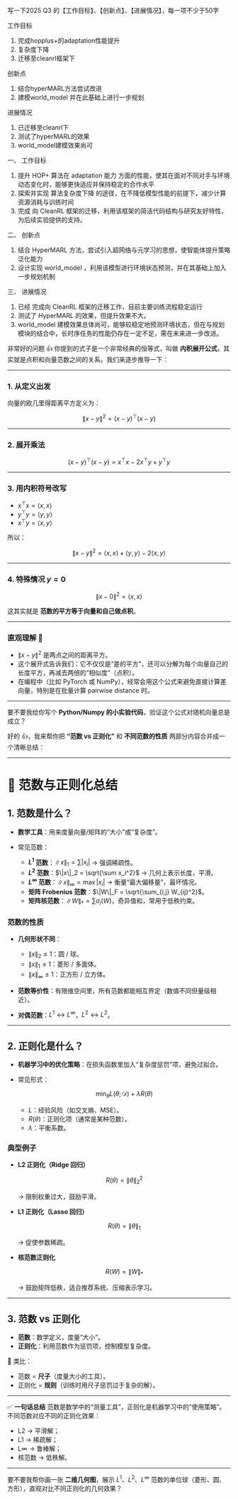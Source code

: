 写一下2025 Q3 的【工作目标】、【创新点】、【进展情况】，每一项不少于50字







工作目标
  1. 完成hopplus+的adaptation性能提升 
  2. 复杂度下降
  3. 迁移至cleanrl框架下

创新点
1. 结合hyperMARL方法尝试改进
2. 建模world_model 并在此基础上进行一步规划

进展情况
1. 已迁移至cleanrl下
2. 测试了hyperMARL的效果
3. world_model建模效果尚可






一、 工作目标

1. 提升 HOP+ 算法在 adaptation 能力 方面的性能，使其在面对不同对手与环境动态变化时，能够更快适应并保持稳定的合作水平
2. 探索并实现 算法复杂度下降 的途径，在不降低模型性能的前提下，减少计算资源消耗与训练时间
3. 完成 向 CleanRL 框架的迁移，利用该框架的简洁代码结构与研究友好特性，为后续实验提供的支持。


二、 创新点

1. 结合 HyperMARL 方法，尝试引入超网络与元学习的思想，使智能体提升策略泛化能力
2. 设计实现 world_model ，利用该模型进行环境状态预测，并在其基础上加入一步规划机制


三、 进展情况

1. 已经 完成向 CleanRL 框架的迁移工作，目前主要训练流程稳定运行
2. 测试了 HyperMARL 的效果，但提升效果不大。
3. world_model 建模效果总体尚可，能够较稳定地预测环境状态，但在与规划模块的结合中，长时序任务的性能仍存在一定不足，需在未来进一步改进。




非常好的问题 👍
你提到的式子是一个非常经典的恒等式，叫做 **内积展开公式**，其实就是点积和向量范数之间的关系。我们来逐步推导一下：

---

### 1. 从定义出发

向量的欧几里得距离平方定义为：

$$
\|x-y\|^2 = (x-y)^\top (x-y)
$$

---

### 2. 展开乘法

$$
(x-y)^\top (x-y) = x^\top x - 2x^\top y + y^\top y
$$

---

### 3. 用内积符号改写

* $x^\top x = \langle x, x \rangle$
* $y^\top y = \langle y, y \rangle$
* $x^\top y = \langle x, y \rangle$

所以：

$$
\|x-y\|^2 = \langle x, x \rangle + \langle y, y \rangle - 2 \langle x, y \rangle
$$

---

### 4. 特殊情况 $y=0$

$$
\|x - 0\|^2 = \langle x, x \rangle
$$

这其实就是 **范数的平方等于向量和自己做点积**。

---

### 直观理解 🌟

* $\|x-y\|^2$ 是两点之间的距离平方。
* 这个展开式告诉我们：它不仅仅是“差的平方”，还可以分解为每个向量自己的长度平方，再减去两倍的“相似度”（点积）。
* 在编程中（比如 PyTorch 或 NumPy），经常会用这个公式来避免直接计算差向量，特别是在批量计算 pairwise distance 时。

---

要不要我给你写个 **Python/Numpy 的小实验代码**，验证这个公式对随机向量总是成立？


好的 👍，我来帮你把 **“范数 vs 正则化”** 和 **不同范数的性质** 两部分内容合并成一个清晰总结：

---

# 📑 范数与正则化总结

## 1. 范数是什么？

* **数学工具**：用来度量向量/矩阵的“大小”或“复杂度”。
* 常见范数：

  * **$L^1$ 范数**：$\|x\|_1 = \sum |x_i|$ → 强调稀疏性。
  * **$L^2$ 范数**：$\|x\|_2 = \sqrt{\sum x_i^2}$ → 几何上表示长度，平滑。
  * **$L^\infty$ 范数**：$\|x\|_\infty = \max |x_i|$ → 衡量“最大偏移量”，最坏情况。
  * **矩阵 Frobenius 范数**：$\|W\|_F = \sqrt{\sum_{i,j} W_{ij}^2}$。
  * **矩阵核范数**：$\|W\|_* = \sum \sigma_i(W)$，奇异值和，常用于低秩约束。

### 范数的性质

* **几何形状不同**：

  * $\|x\|_2 \le 1$：圆 / 球。
  * $\|x\|_1 \le 1$：菱形 / 多面体。
  * $\|x\|_\infty \le 1$：正方形 / 立方体。
* **范数等价性**：有限维空间里，所有范数都能相互界定（数值不同但量级相近）。
* **对偶范数**：$L^1 \leftrightarrow L^\infty$，$L^2 \leftrightarrow L^2$。

---

## 2. 正则化是什么？

* **机器学习中的优化策略**：在损失函数里加入“复杂度惩罚”项，避免过拟合。
* 常见形式：

  $$
  \min_\theta L(\theta; \mathcal{D}) + \lambda R(\theta)
  $$

  * $L$：经验风险（如交叉熵、MSE）。
  * $R(\theta)$：正则化项（通常是某种范数）。
  * $\lambda$：平衡系数。

### 典型例子

* **L2 正则化（Ridge 回归）**

  $$
  R(\theta) = \|\theta\|_2^2
  $$

  → 限制权重过大，鼓励平滑。

* **L1 正则化（Lasso 回归）**

  $$
  R(\theta) = \|\theta\|_1
  $$

  → 促使参数稀疏。

* **核范数正则化**

  $$
  R(W) = \|W\|_*
  $$

  → 鼓励矩阵低秩，适合推荐系统、压缩表示学习。

---

## 3. 范数 vs 正则化

* **范数**：数学定义，度量“大小”。
* **正则化**：利用范数作为惩罚项，控制模型复杂度。

📌 类比：

* 范数 = **尺子**（度量大小的工具）。
* 正则化 = **规则**（训练时用尺子惩罚过于复杂的解）。

---

✅ **一句话总结**
范数是数学中的“测量工具”，正则化是机器学习中的“使用策略”。不同范数对应不同的正则化效果：

* L2 → 平滑解；
* L1 → 稀疏解；
* L∞ → 鲁棒解；
* 核范数 → 低秩解。

---

要不要我帮你画一张 **二维几何图**，展示 $L^1$、$L^2$、$L^\infty$ 范数的单位球（菱形、圆、方形），直观对比不同正则化的几何效果？
